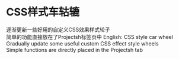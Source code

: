 # CSS样式车轱辘
逐渐更新一些好用的自定义CSS效果样式轮子
<br>简单的功能直接放在了Projectsh标签页中
English:
CSS style car wheel
Gradually update some useful custom CSS effect style wheels
<br>Simple functions are directly placed in the Projectsh tab 

